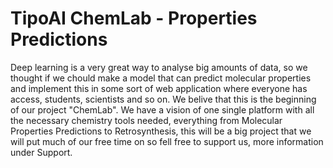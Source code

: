 # TipoAI ChemLab - Properties Predictions
Deep learning is a very great way to analyse big amounts of data, so we thought if we chould make a model that can predict molecular properties and implement this in some sort of web application where everyone has access, students, scientists and so on. We belive that this is the beginning of our project "ChemLab". We have a vision of one single platform with all the necessary chemistry tools needed, everything from Molecular Properties Predictions to Retrosynthesis, this will be a big project that we will put much of our free time on so fell free to support us, more information under Support.

